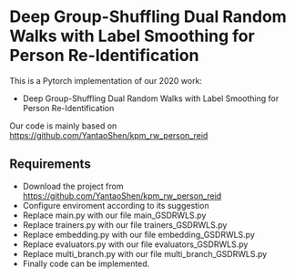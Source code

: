 Deep Group-Shuffling Dual Random Walks with Label Smoothing for Person Re-Identification 
===
This is a Pytorch implementation of our 2020 work:
* Deep Group-Shuffling Dual Random Walks with Label Smoothing for Person Re-Identification 

Our code is mainly based on https://github.com/YantaoShen/kpm_rw_person_reid

Requirements
---
* Download the project from https://github.com/YantaoShen/kpm_rw_person_reid
* Configure enviroment according to its suggestion
* Replace main.py with our file main_GSDRWLS.py
* Replace trainers.py with our file trainers_GSDRWLS.py
* Replace embedding.py with our file embedding_GSDRWLS.py
* Replace evaluators.py with our file evaluators_GSDRWLS.py
* Replace multi_branch.py with our file multi_branch_GSDRWLS.py
* Finally code can be implemented.



